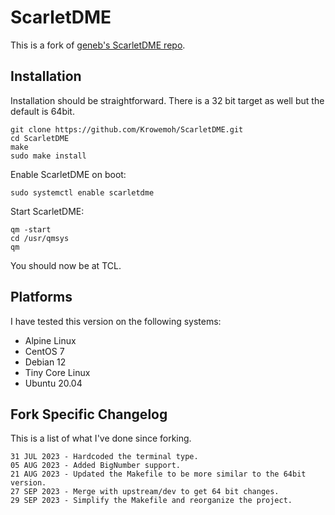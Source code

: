 # ScarletDME

This is a fork of [geneb's ScarletDME repo](https://github.com/geneb/ScarletDME).

## Installation

Installation should be straightforward. There is a 32 bit target as well but the default is 64bit.

```
git clone https://github.com/Krowemoh/ScarletDME.git
cd ScarletDME
make
sudo make install
```

Enable ScarletDME on boot:

```
sudo systemctl enable scarletdme
```

Start ScarletDME:

```
qm -start
cd /usr/qmsys
qm
```

You should now be at TCL.

## Platforms

I have tested this version on the following systems:

- Alpine Linux
- CentOS 7
- Debian 12
- Tiny Core Linux
- Ubuntu 20.04

## Fork Specific Changelog

This is a list of what I've done since forking.

```
31 JUL 2023 - Hardcoded the terminal type.  
05 AUG 2023 - Added BigNumber support.  
21 AUG 2023 - Updated the Makefile to be more similar to the 64bit version.  
27 SEP 2023 - Merge with upstream/dev to get 64 bit changes.
29 SEP 2023 - Simplify the Makefile and reorganize the project.
```
